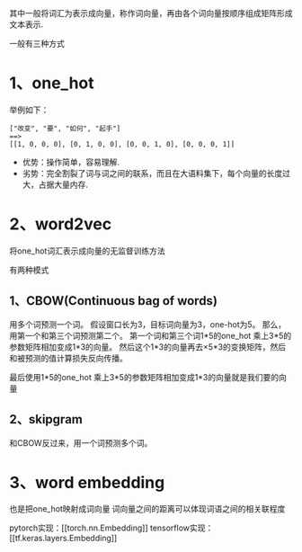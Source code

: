 其中一般将词汇为表示成向量，称作词向量，再由各个词向量按顺序组成矩阵形成文本表示.

一般有三种方式

# 1、one_hot
举例如下：
```
["改变", "要", "如何", "起手"]
==> 
[[1, 0, 0, 0], [0, 1, 0, 0], [0, 0, 1, 0], [0, 0, 0, 1]]
```
- 优势：操作简单，容易理解.
- 劣势：完全割裂了词与词之间的联系，而且在大语料集下，每个向量的长度过大，占据大量内存.


# 2、word2vec

将one_hot词汇表示成向量的无监督训练方法

有两种模式

## 1、CBOW(Continuous bag of words)

用多个词预测一个词。
假设窗口长为3，目标词向量为3，one-hot为5。
那么，用第一个和第三个词预测第二个。
第一个词和第三个词1\*5的one_hot 乘上3\*5的参数矩阵相加变成1\*3的向量。
然后这个1\*3的向量再去×5\*3的变换矩阵，然后和被预测的值计算损失反向传播。

最后使用1\*5的one_hot 乘上3\*5的参数矩阵相加变成1\*3的向量就是我们要的向量

## 2、skipgram
和CBOW反过来，用一个词预测多个词。


# 3、word embedding
也是把one_hot映射成词向量
词向量之间的距离可以体现词语之间的相关联程度

pytorch实现：[[torch.nn.Embedding]]
tensorflow实现：[[tf.keras.layers.Embedding]]

